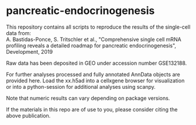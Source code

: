 # pancreatic-endocrinogenesis
This repository contains all scripts to reproduce the results of the single-cell data from:  
A. Bastidas-Ponce, S. Tritschler et al., "Comprehensive single cell mRNA profiling reveals a detailed roadmap for pancreatic endocrinogenesis", Development, 2019

Raw data has been deposited in GEO under accession number GSE132188. 

For further analyses processed and fully annotated AnnData objects are provided here. Load the xx.h5ad into a cellxgene browser for visualization or into a python-session for additional analyses using scanpy.

Note that numeric results can vary depending on package versions.

If the materials in this repo are of use to you, please consider citing the above publication.
